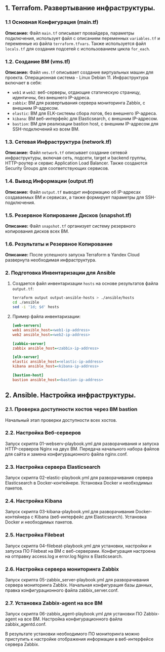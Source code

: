 ## 1. Terrafom. Развертывание инфраструктуры.

### 1.1 Основная Конфигурация (main.tf)

**Описание:** Файл `main.tf` описывает провайдера, параметры подключения, использует файл с описанием переменных `variables.tf` и переменные из файла `terraform.tfvars`. Также используется файл `locals.tf` для создания подсетей с использованием цикла `for_each`.

### 1.2. Создание ВМ (vms.tf)

**Описание:** Файл `vms.tf` описывает создание виртуальных машин для проекта. Операционная система - Linux Debian 11. Инфраструктура включает в себя:

- `web1` и `web2`: веб-серверы, отдающие статическую страницу, идентичны, без внешнего IP-адреса.
- `zabbix`: ВМ для развертывания сервера мониторинга Zabbix, с внешним IP-адресом.
- `elastic`: ВМ для ELK-системы сбора логов, без внешнего IP-адреса.
- `kibana`: ВМ веб-интерфейс для Elasticsearch, с внешним IP-адресом.
- `bastion`: ВМ для реализации bastion host, с внешним IP-адресом для SSH-подключений ко всем ВМ.

### 1.3. Сетевая Инфраструктура (network.tf)

**Описание:** Файл `network.tf` описывает создание сетевой инфраструктуры, включая сеть, подсети, target и backend группы, HTTP-роутер и сервис Application Load Balancer. Также создаются Security Groups для соответствующих сервисов.

### 1.4. Вывод Информации (output.tf)

**Описание:** Файл `output.tf` выводит информацию об IP-адресах создаваемых ВМ и сервисах, а также формирует параметры для SSH-подключения.

### 1.5. Резервное Копирование Дисков (snapshot.tf)

**Описание:** Файл `snapshot.tf` организует систему резервного копирования дисков всех ВМ.

### 1.6. Результаты и Резервное Копирование

**Описание:** После успешного запуска Terraform в Yandex Cloud развернута необходимая инфраструктура.

### 2. Подготовка Инвентаризации для Ansible

1. Создается файл инвентаризации `hosts` на основе результатов файла `output.tf`:
    ```bash
    terraform output output-ansible-hosts > ./ansible/hosts
    cd ./ansible
    sed -i '1d; $d' hosts
    ```

2. Пример файла инвентаризации:
    ```ini
    [web-servers]
    web1 ansible_host=<web1-ip-address>
    web2 ansible_host=<web2-ip-address>

    [zabbix-server]
    zabbix ansible_host=<zabbix-ip-address>

    [elk-server]
    elastic ansible_host=<elastic-ip-address>
    kibana ansible_host=<kibana-ip-address>

    [bastion-host]
    bastion ansible_host=<bastion-ip-address>
    ```

## 2. Ansible. Настройка инфраструктуры.

### 2.1. Проверка доступности хостов через ВМ bastion

Начальный этап проверки доступности всех хостов.

### 2.2. Настройка Веб-серверов

Запуск скрипта 01-webserv-playbook.yml для разворачивания и запуска HTTP-серверов Nginx на двух ВМ. Передача начального набора файлов для сайта и замена конфигурационного файла nginx.conf.

### 2.3. Настройка сервера Elasticsearch

Запуск скрипта 02-elastic-playbook.yml для разворачивания сервера Elasticsearch в Docker-контейнере. Установка Docker и необходимых пакетов.

### 2.4. Настройка Kibana

Запуск скрипта 03-kibana-playbook.yml для разворачивания Docker-контейнера с Kibana (веб-интерфейс для Elasticsearch). Установка Docker и необходимых пакетов.

### 2.5. Настройка Filebeat

Запуск скрипта 04-filebeat-playbook.yml для установки, настройки и запуска ПО Filebeat на ВМ с веб-серверами. Конфигурация настроена на отправку access.log и error.log Nginx в Elasticsearch.

### 2.6. Настройка сервера мониторинга Zabbix

Запуск скрипта 05-zabbix_server-playbook.yml для разворачивания сервера мониторинга Zabbix. Начальная конфигурация базы данных, правка конфигурационного файла zabbix_server.conf.

### 2.7. Установка Zabbix-agent на все ВМ

Запуск скрипта 06-zabbix_agent-playbook.yml для установки ПО Zabbix-agent на все ВМ. Настройка конфигурационного файла zabbix_agentd.conf.

В результате установки необходимого ПО мониторинга можно приступить к настройке отображения информации в веб-интерфейсе сервера Zabbix.

